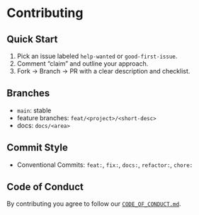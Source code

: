 # Contributing

## Quick Start
1. Pick an issue labeled `help-wanted` or `good-first-issue`.
2. Comment “claim” and outline your approach.
3. Fork → Branch → PR with a clear description and checklist.

## Branches
- `main`: stable
- feature branches: `feat/<project>/<short-desc>`
- docs: `docs/<area>`

## Commit Style
- Conventional Commits: `feat:`, `fix:`, `docs:`, `refactor:`, `chore:`

## Code of Conduct
By contributing you agree to follow our [`CODE_OF_CONDUCT.md`](CODE_OF_CONDUCT.md).

